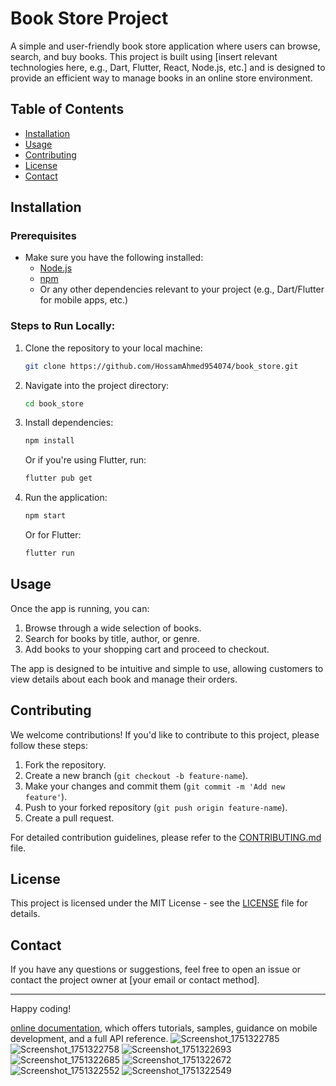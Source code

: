 # Book Store Project

A simple and user-friendly book store application where users can browse, search, and buy books. This project is built using [insert relevant technologies here, e.g., Dart, Flutter, React, Node.js, etc.] and is designed to provide an efficient way to manage books in an online store environment.

## Table of Contents
- [Installation](#installation)
- [Usage](#usage)
- [Contributing](#contributing)
- [License](#license)
- [Contact](#contact)

## Installation

### Prerequisites
- Make sure you have the following installed:
  - [Node.js](https://nodejs.org/en/)
  - [npm](https://www.npmjs.com/)
  - Or any other dependencies relevant to your project (e.g., Dart/Flutter for mobile apps, etc.)

### Steps to Run Locally:
1. Clone the repository to your local machine:
    ```bash
    git clone https://github.com/HossamAhmed954074/book_store.git
    ```

2. Navigate into the project directory:
    ```bash
    cd book_store
    ```

3. Install dependencies:
    ```bash
    npm install
    ```
   Or if you're using Flutter, run:
    ```bash
    flutter pub get
    ```

4. Run the application:
    ```bash
    npm start
    ```
    Or for Flutter:
    ```bash
    flutter run
    ```

## Usage

Once the app is running, you can:

1. Browse through a wide selection of books.
2. Search for books by title, author, or genre.
3. Add books to your shopping cart and proceed to checkout.

The app is designed to be intuitive and simple to use, allowing customers to view details about each book and manage their orders.

## Contributing

We welcome contributions! If you'd like to contribute to this project, please follow these steps:

1. Fork the repository.
2. Create a new branch (`git checkout -b feature-name`).
3. Make your changes and commit them (`git commit -m 'Add new feature'`).
4. Push to your forked repository (`git push origin feature-name`).
5. Create a pull request.

For detailed contribution guidelines, please refer to the [CONTRIBUTING.md](CONTRIBUTING.md) file.

## License

This project is licensed under the MIT License - see the [LICENSE](LICENSE) file for details.

## Contact

If you have any questions or suggestions, feel free to open an issue or contact the project owner at [your email or contact method].

---

Happy coding!



[online documentation](https://docs.flutter.dev/), which offers tutorials,
samples, guidance on mobile development, and a full API reference.
![Screenshot_1751322785](https://github.com/user-attachments/assets/a06c4752-9bc8-48c3-a7ec-994e5b4e8cd8)
![Screenshot_1751322758](https://github.com/user-attachments/assets/df130166-75cc-448a-8a3b-eb9fcde7ef06)
![Screenshot_1751322693](https://github.com/user-attachments/assets/597e830b-c69c-47c3-b016-dde289aa6c7c)
![Screenshot_1751322685](https://github.com/user-attachments/assets/864f11ad-bd60-4ff5-a912-5953a27e9bd7)
![Screenshot_1751322672](https://github.com/user-attachments/assets/b33922e5-c63d-4b47-b380-12a6fb158039)
![Screenshot_1751322552](https://github.com/user-attachments/assets/c47cb5e2-0d9c-4cb9-b889-286e35fc2f3f)
![Screenshot_1751322549](https://github.com/user-attachments/assets/657ca48a-dc0d-40b6-a7be-6e7b277c3ce8)
